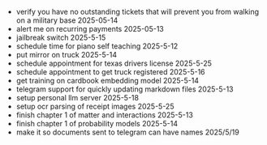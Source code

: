 - verify you have no outstanding tickets that will prevent you from walking on a military base 2025-05-14
- alert me on recurring payments 2025-05-13
- jailbreak switch 2025-5-15
- schedule time for piano self teaching 2025-5-12 
- put mirror on truck 2025-5-14
- schedule appointment for texas drivers license 2025-5-25
- schedule appointment to get truck registered 2025-5-16
- get training on cardbook embedding model 2025-5-14
- telegram support for quickly updating markdown files 2025-5-13
- setup personal llm server 2025-5-18
- setup ocr parsing of receipt images 2025-5-25
- finish chapter 1 of matter and interactions 2025-5-13
- finish chapter 1 of probability models 2025-5-14
- make it so documents sent to telegram can have names 2025/5/19
